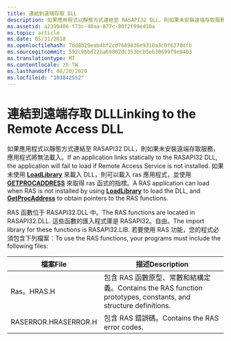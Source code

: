 ```yaml
---
title: 連結到遠端存取 DLL
description: 如果應用程式以靜態方式連結至 RASAPI32 DLL，則如果未安裝遠端存取服務，應用程式將無法載入。
ms.assetid: a2399406-f73c-40aa-877c-80f2f99ed10a
ms.topic: article
ms.date: 05/31/2018
ms.openlocfilehash: 7dd8b29eab4bf2cd7689836e9310a3c0f6370dfb
ms.sourcegitcommit: 592c9bbd22ba69802dc353bcb5eb30699f9e9403
ms.translationtype: MT
ms.contentlocale: zh-TW
ms.lasthandoff: 08/20/2020
ms.locfileid: "103842552"
---
```

# <a name="linking-to-the-remote-access-dll"></a><span data-ttu-id="f3c49-103">連結到遠端存取 DLL</span><span class="sxs-lookup"><span data-stu-id="f3c49-103">Linking to the Remote Access DLL</span></span>

<span data-ttu-id="f3c49-104">如果應用程式以靜態方式連結至 RASAPI32 DLL，則如果未安裝遠端存取服務，應用程式將無法載入。</span><span class="sxs-lookup"><span data-stu-id="f3c49-104">If an application links statically to the RASAPI32 DLL, the application will fail to load if Remote Access Service is not installed.</span></span> <span data-ttu-id="f3c49-105">如果未使用 [**LoadLibrary**](/windows/win32/api/libloaderapi/nf-libloaderapi-loadlibrarya) 來載入 DLL，則可以載入 ras 應用程式，並使用 [**GETPROCADDRESS**](/windows/win32/api/libloaderapi/nf-libloaderapi-getprocaddress) 來取得 ras 函式的指標。</span><span class="sxs-lookup"><span data-stu-id="f3c49-105">A RAS application can load when RAS is not installed by using [**LoadLibrary**](/windows/win32/api/libloaderapi/nf-libloaderapi-loadlibrarya) to load the DLL, and [**GetProcAddress**](/windows/win32/api/libloaderapi/nf-libloaderapi-getprocaddress) to obtain pointers to the RAS functions.</span></span>

<span data-ttu-id="f3c49-106">RAS 函數位于 RASAPI32.DLL 中。</span><span class="sxs-lookup"><span data-stu-id="f3c49-106">The RAS functions are located in RASAPI32.DLL.</span></span> <span data-ttu-id="f3c49-107">這些函數的匯入程式庫是 RASAPI32。自由。</span><span class="sxs-lookup"><span data-stu-id="f3c49-107">The import library for these functions is RASAPI32.LIB.</span></span> <span data-ttu-id="f3c49-108">若要使用 RAS 功能，您的程式必須包含下列檔案：</span><span class="sxs-lookup"><span data-stu-id="f3c49-108">To use the RAS functions, your programs must include the following files:</span></span>



| <span data-ttu-id="f3c49-109">檔案</span><span class="sxs-lookup"><span data-stu-id="f3c49-109">File</span></span>       | <span data-ttu-id="f3c49-110">描述</span><span class="sxs-lookup"><span data-stu-id="f3c49-110">Description</span></span>                                                                 |
|------------|-----------------------------------------------------------------------------|
| <span data-ttu-id="f3c49-111">Ras。H</span><span class="sxs-lookup"><span data-stu-id="f3c49-111">RAS.H</span></span>      | <span data-ttu-id="f3c49-112">包含 RAS 函數原型、常數和結構定義。</span><span class="sxs-lookup"><span data-stu-id="f3c49-112">Contains the RAS function prototypes, constants, and structure definitions.</span></span> |
| <span data-ttu-id="f3c49-113">RASERROR.H</span><span class="sxs-lookup"><span data-stu-id="f3c49-113">RASERROR.H</span></span> | <span data-ttu-id="f3c49-114">包含 RAS 錯誤碼。</span><span class="sxs-lookup"><span data-stu-id="f3c49-114">Contains the RAS error codes.</span></span>                                               |



 

 

 